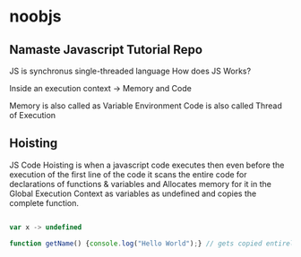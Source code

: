 # noobjs
## Namaste Javascript Tutorial Repo

JS is synchronus single-threaded language
How does JS Works?

Inside an execution context -> Memory and Code

Memory is also called as Variable Environment
Code is also called Thread of Execution

## Hoisting

JS Code Hoisting is when a javascript code executes then even before the execution of the first line of the code it scans the entire code for declarations of functions & variables and Allocates memory for it in the Global Execution Context as
variables as undefined and copies the complete function.

```javascript

var x -> undefined

function getName() {console.log("Hello World");} // gets copied entirely

```